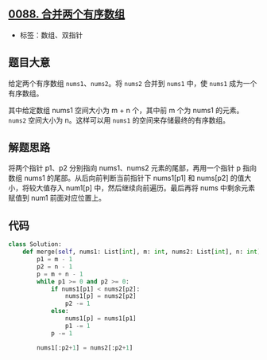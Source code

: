 ## [0088. 合并两个有序数组](https://leetcode-cn.com/problems/merge-sorted-array/)

- 标签：数组、双指针

## 题目大意

给定两个有序数组 `nums1`、`nums2`。将 `nums2` 合并到 `nums1` 中，使 `nums1` 成为一个有序数组。

其中给定数组 nums1 空间大小为 m + n 个，其中前 m 个为 nums1 的元素。`nums2` 空间大小为 n。这样可以用 `nums1` 的空间来存储最终的有序数组。

## 解题思路

将两个指针 p1、p2 分别指向 nums1、nums2 元素的尾部，再用一个指针 p 指向数组 nums1 的尾部。从后向前判断当前指针下 nums1[p1] 和 nums[p2] 的值大小，将较大值存入 num1[p] 中，然后继续向前遍历。最后再将 nums 中剩余元素赋值到 num1 前面对应位置上。

## 代码

```Python
class Solution:
    def merge(self, nums1: List[int], m: int, nums2: List[int], n: int) -> None:
        p1 = m - 1
        p2 = n - 1
        p = m + n - 1
        while p1 >= 0 and p2 >= 0:
            if nums1[p1] < nums2[p2]:
                nums1[p] = nums2[p2]
                p2 -= 1
            else:
                nums1[p] = nums1[p1]
                p1 -= 1
            p -= 1

        nums1[:p2+1] = nums2[:p2+1]
```

